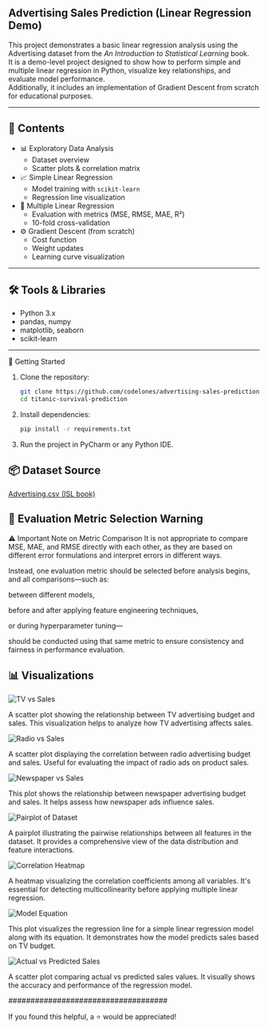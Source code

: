 ## Advertising Sales Prediction (Linear Regression Demo)

This project demonstrates a basic linear regression analysis using the Advertising dataset from the *An Introduction to Statistical Learning* book.  
It is a demo-level project designed to show how to perform simple and multiple linear regression in Python, visualize key relationships, and evaluate model performance.  
Additionally, it includes an implementation of Gradient Descent from scratch for educational purposes.

---

## 📂 Contents

- 📊 Exploratory Data Analysis  
  - Dataset overview  
  - Scatter plots & correlation matrix  
- 📈 Simple Linear Regression  
  - Model training with `scikit-learn`  
  - Regression line visualization  
- 🧮 Multiple Linear Regression  
  - Evaluation with metrics (MSE, RMSE, MAE, R²)  
  - 10-fold cross-validation  
- ⚙️ Gradient Descent (from scratch)  
  - Cost function  
  - Weight updates  
  - Learning curve visualization

---

## 🛠️ Tools & Libraries

- Python 3.x  
- pandas, numpy  
- matplotlib, seaborn  
- scikit-learn  

---

🚀 Getting Started


1. Clone the repository:

   ```bash
   git clone https://github.com/codelones/advertising-sales-prediction.git
   cd titanic-survival-prediction
   ```

2. Install dependencies:

   ```bash
   pip install -r requirements.txt
   ```

 3. Run the project in PyCharm or any Python IDE.


## 📦 Dataset Source


[Advertising.csv (ISL book)](https://www.statlearning.com/resources-second-edition)


## 📌 Evaluation Metric Selection Warning
⚠️ Important Note on Metric Comparison
It is not appropriate to compare MSE, MAE, and RMSE directly with each other, as they are based on different error formulations and interpret errors in different ways.

Instead, one evaluation metric should be selected before analysis begins, and all comparisons—such as:

between different models,

before and after applying feature engineering techniques,

or during hyperparameter tuning—

should be conducted using that same metric to ensure consistency and fairness in performance evaluation.



## 📊 Visualizations


![TV vs Sales](images/scatterplot_TV.png)

A scatter plot showing the relationship between TV advertising budget and sales. This visualization helps to analyze how TV advertising affects sales.


![Radio vs Sales](images/scatterplot_radio.png)

A scatter plot displaying the correlation between radio advertising budget and sales. Useful for evaluating the impact of radio ads on product sales.


![Newspaper vs Sales](images/scatterplot_newspaper.png)

This plot shows the relationship between newspaper advertising budget and sales. It helps assess how newspaper ads influence sales.


![Pairplot of Dataset](images/pairplot_df.png)

A pairplot illustrating the pairwise relationships between all features in the dataset. It provides a comprehensive view of the data distribution and feature interactions.


![Correlation Heatmap](images/correlation_heatmap.png)

A heatmap visualizing the correlation coefficients among all variables. It's essential for detecting multicollinearity before applying multiple linear regression.


![Model Equation](images/model_equation.png)

This plot visualizes the regression line for a simple linear regression model along with its equation. It demonstrates how the model predicts sales based on TV budget.


![Actual vs Predicted Sales](images/actual_vs_predict.png)

A scatter plot comparing actual vs predicted sales values. It visually shows the accuracy and performance of the regression model.

####################################

If you found this helpful, a ⭐ would be appreciated!
